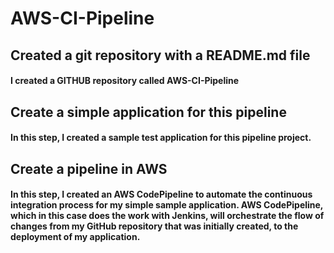 # AWS-CI-Pipeline

## Created a git repository with a README.md file
#### I created a GITHUB repository called AWS-CI-Pipeline

## Create a simple application for this pipeline

#### In this step, I created a sample test application for this pipeline project.

## Create a pipeline in AWS

#### In this step, I created an AWS CodePipeline to automate the continuous integration process for my simple sample application. AWS CodePipeline, which in this case does the work with Jenkins, will orchestrate the flow of changes from my GitHub repository that was initially created, to the deployment of my application.